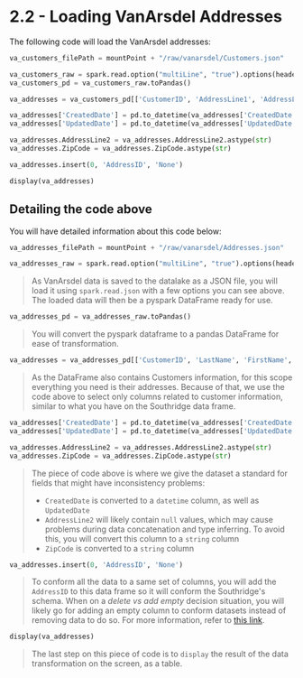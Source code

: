 # 2.2 - Loading VanArsdel Addresses

The following code will load the VanArsdel addresses:

```python
va_customers_filePath = mountPoint + "/raw/vanarsdel/Customers.json"

va_customers_raw = spark.read.option("multiLine", "true").options(header='true', inferschema='true').json(va_customers_filePath)
va_customers_pd = va_customers_raw.toPandas()

va_addresses = va_customers_pd[['CustomerID', 'AddressLine1', 'AddressLine2', 'City', 'State', 'ZipCode', 'CreatedDate', 'UpdatedDate']]

va_addresses['CreatedDate'] = pd.to_datetime(va_addresses['CreatedDate'], errors='coerce')
va_addresses['UpdatedDate'] = pd.to_datetime(va_addresses['UpdatedDate'], errors='coerce')

va_addresses.AddressLine2 = va_addresses.AddressLine2.astype(str)
va_addresses.ZipCode = va_addresses.ZipCode.astype(str)

va_addresses.insert(0, 'AddressID', 'None')

display(va_addresses)
```

## Detailing the code above

You will have detailed information about this code below:

```python
va_addresses_filePath = mountPoint + "/raw/vanarsdel/Addresses.json"

va_addresses_raw = spark.read.option("multiLine", "true").options(header='true', inferschema='true').json(va_addresses_filePath)
```

> As VanArsdel data is saved to the datalake as a JSON file, you will load it
> using `spark.read.json` with a few options you can see above. The loaded
> data will then be a pyspark DataFrame ready for use.

```python
va_addresses_pd = va_addresses_raw.toPandas()
```

> You will convert the pyspark dataframe to a pandas DataFrame for ease of transformation.

```python
va_addresses = va_addresses_pd[['CustomerID', 'LastName', 'FirstName', 'PhoneNumber', 'CreatedDate', 'UpdatedDate']]
```

> As the DataFrame also contains Customers information, for this scope everything you need
> is their addresses. Because of that, we use the code above to select
> only columns related to customer information, similar to what you have
> on the Southridge data frame.

```python
va_addresses['CreatedDate'] = pd.to_datetime(va_addresses['CreatedDate'], errors='coerce')
va_addresses['UpdatedDate'] = pd.to_datetime(va_addresses['UpdatedDate'], errors='coerce')

va_addresses.AddressLine2 = va_addresses.AddressLine2.astype(str)
va_addresses.ZipCode = va_addresses.ZipCode.astype(str)
```

> The piece of code above is where we give the dataset a standard for fields
> that might have inconsistency problems:
>
> - `CreatedDate` is converted to a `datetime` column, as well as `UpdatedDate`
> - `AddressLine2` will likely contain `null` values, which may cause problems
> during data concatenation and type inferring. To avoid this, you will convert
> this column to a `string` column
> - `ZipCode` is converted to a `string` column

```python
va_addresses.insert(0, 'AddressID', 'None')
```

> To conform all the data to a same set of columns, you will add the `AddressID`
> to this data frame so it will conform the Southridge's schema. When on a
> *delete vs add empty* decision situation, you will likely go for adding an
> empty column to conform datasets instead of removing data to do so. For more
> information, refer to [this link](../../../_TODOS/delete-or-not.md).

```python
display(va_addresses)
```

> The last step on this piece of code is to `display` the result of the data
> transformation on the screen, as a table.